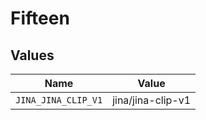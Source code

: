 # Fifteen


## Values

| Name                | Value               |
| ------------------- | ------------------- |
| `JINA_JINA_CLIP_V1` | jina/jina-clip-v1   |